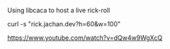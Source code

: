 Using libcaca to host a live rick-roll

curl -s "rick.jachan.dev?h=60&w=100"

https://www.youtube.com/watch?v=dQw4w9WgXcQ
